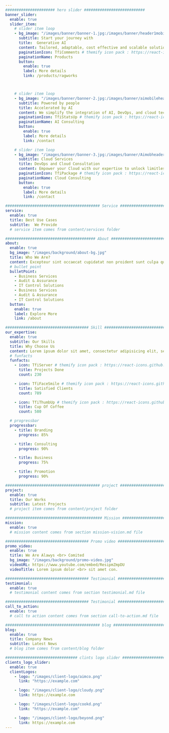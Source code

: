 ```yaml
---
###################### hero slider ###########################
banner_slider:
  enable: true
  slider_item:
    # slider item loop
    - bg_image: "/images/banner/banner-1.jpg:/images/banner/header1mobile.jpg"
      subtitle: Start your journey with
      title:  Generative AI
      content: Tailored, adaptable, cost effective and scalable solution for your Generative AI journey
      paginationIcon: TfiComments # themify icon pack : https://react-icons.github.io/react-icons/icons/tfi/
      paginationName: Products  
      button:
        enable: true
        label: More details
        link: /products/ragworks



    # slider item loop
    - bg_image: "/images/banner/banner-2.jpg:/images/banner/aimobileheader.jpg"
      subtitle: Powered by people
      title: Accelerated by AI
      content: We simplify the integration of AI, DevOps, and cloud technologies, streamlining your business transformation.
      paginationIcon: TfiStatsUp # themify icon pack : https://react-icons.github.io/react-icons/icons/tfi/
      paginationName: AI Consulting
      button:
        enable: true
        label: More details
        link: /contact

    # slider item loop
    - bg_image: "/images/banner/banner-3.jpg:/images/banner/Aimobheader.jpg"
      subtitle: Cloud Services
      title: DevOps and Cloud Consultation 
      content: Empower your Cloud with our expertise to unlock limitless scalability and reliability. We also offer a range of DevOps<br> services to streamline your development and operations workflows.
      paginationIcon: TfiPackage # themify icon pack : https://react-icons.github.io/react-icons/icons/tfi/
      paginationName: Cloud Consulting
      button:
        enable: true
        label: More details
        link: /contact

########################################## Service ####################################
service:
  enable: true
  title: Best Use Cases
  subtitle:  We Provide
  # service item comes from content/services folder

######################################## About #########################################
about:
  enable: true
  bg_image: "/images/background/about-bg.jpg"
  title: Who We Are?
  content: Excepteur sint occaecat cupidatat non proident sunt culpa qui officia deserunt mollit anim id est laborum.
  # bullet point
  bulletPoint:
    - Business Services
    - Audit & Assurance
    - IT Control Solutions
    - Business Services
    - Audit & Assurance
    - IT Control Solutions
  button:
    enable: true
    label: Explore More
    link: /about

##################################### Skill ##############################################
our_expertise:
  enable: true
  subtitle: Our Skills
  title: Why Choose Us
  content: Lorem ipsum dolor sit amet, consectetur adipisicing elit, sed eiusmod tempor incididunt laboris nisi ut aliquip ex ea commodo consequat. <br><br> Duis aute irure dolor in reprehenderit voluptate velit esse cillum dolore fugiat nulla pariatur. Excepteur sint ocaecat cupidatat non proident sunt culpa qui officia deserunt mollit anim id est laborum. sed perspiciatis unde omnisiste natus error sit voluptatem accusantium.doloremque ladantium totam rem aperieaque ipsa quae ab illo inventore.veritatis. et quasi architecto beatae vitae dicta sunt explicabo.
  # funfacts
  funfacts:
    - icon: TfiServer # themify icon pack : https://react-icons.github.io/react-icons/icons/tfi/
      title: Projects Done
      count: 230

    - icon: TfiFaceSmile # themify icon pack : https://react-icons.github.io/react-icons/icons/tfi/
      title: Satisfied Clients
      count: 789

    - icon: TfiThumbUp # themify icon pack : https://react-icons.github.io/react-icons/icons/tfi/
      title: Cup Of Coffee
      count: 580

  # progressbar
  progressbar:
    - title: Branding
      progress: 85%

    - title: Consulting
      progress: 90%

    - title: Business
      progress: 75%

    - title: Promotion
      progress: 90%

########################################## project ####################################
project:
  enable: true
  title: Our Works
  subtitle: Latest Projects
  # project item comes from content/project folder

########################################### Mission ###################################
mission:
  enable: true
  # mission content comes from section mission-vision.md file

##################################### Promo video ####################################
promo_video:
  enable: true
  title: We Are Alawys <br> Comited
  bg_image: "/images/background/promo-video.jpg"
  videoURL: https://www.youtube.com/embed/ResipmZmpDU
  videoTitle: Lorem ipsum dolor <br> sit amet con.

##################################### Testimonial #################################
testimonial:
  enable: true
  # testimonial content comes from section testimonial.md file

##################################### Testimonial #################################
call_to_action:
  enable: true
  # call to action content comes from section call-to-action.md file

########################################## blog ####################################
blog:
  enable: true
  title: Company News
  subtitle: Latest News
  # blog item comes from content/blog folder

################################ clints logo slider ################################
clients_logo_slider:
  enable: true
  clientLogos:
    - logo: "/images/client-logo/aimco.png"
      link: "https://example.com"

    - logo: "/images/client-logo/cloudy.png"
      link: https://example.com

    - logo: "/images/client-logo/cookd.png"
      link: "https://example.com"

    - logo: "/images/client-logo/beyond.png"
      link: https://example.com
---
```

